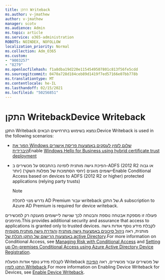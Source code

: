 ```yaml
---
title: התקן Writeback
ms.author: v-jmathew
author: v-jmathew
manager: scotv
ms.audience: Admin
ms.topic: article
ms.service: o365-administration
ROBOTS: NOINDEX, NOFOLLOW
localization_priority: Normal
ms.collection: Adm_O365
ms.custom:
- "9003257"
- "8279"
ms.openlocfilehash: f1a8dba19d220e1154549507801c813f56fe5cdd
ms.sourcegitcommit: 0470a728d184ceb89d1419f7ed57166e07bb778b
ms.translationtype: MT
ms.contentlocale: he-IL
ms.lasthandoff: 02/15/2021
ms.locfileid: "50256851"
---
```

# <a name="device-writeback"></a><span data-ttu-id="5364e-102">התקן Writeback</span><span class="sxs-lookup"><span data-stu-id="5364e-102">Device Writeback</span></span>

<span data-ttu-id="5364e-103">התקן Writeback נמצא בשימוש בתרחישים הבאים:</span><span class="sxs-lookup"><span data-stu-id="5364e-103">Device Writeback is used in the following scenarios:</span></span>

- <span data-ttu-id="5364e-104">[הפוך את Windows שלום לזמין לעסקים באמצעות פריסת אישורים היברידית](https://docs.microsoft.com/windows/security/identity-protection/hello-for-business/hello-hybrid-cert-trust-prereqs#device-registration)</span><span class="sxs-lookup"><span data-stu-id="5364e-104">Enable [Windows Hello for Business using hybrid certificate trust deployment](https://docs.microsoft.com/windows/security/identity-protection/hello-for-business/hello-hybrid-cert-trust-prereqs#device-registration)</span></span>
- <span data-ttu-id="5364e-105">הפיכת גישה מותנית לזמינה בהתבסס על מכשירים ב-ADFS (2012 R2 או גבוה יותר) יישומים מוגנים (יחסי הסתמכות של מפלגת השקר)</span><span class="sxs-lookup"><span data-stu-id="5364e-105">Enable Conditional Access based on devices to ADFS (2012 R2 or higher) protected applications (relying party trusts)</span></span>

    > [!NOTE]
    > <span data-ttu-id="5364e-106">נדרש מנוי לתכלת AD Premium עבור writeback של התקן.</span><span class="sxs-lookup"><span data-stu-id="5364e-106">A subscription to Azure AD Premium is required for device writeback.</span></span>

<span data-ttu-id="5364e-107">פעולה זו מספקת אבטחה נוספת והבטחה לכך שגישה ליישומים מוענקה רק למכשירים מהימנים.</span><span class="sxs-lookup"><span data-stu-id="5364e-107">This provides additional security and assurance that access to applications is granted only to trusted devices.</span></span> <span data-ttu-id="5364e-108">לקבלת מידע נוסף אודות גישה מותנית, ראה [ניהול סיכונים באמצעות גישה מותנית](https://docs.microsoft.com/azure/active-directory/conditional-access/overview) [והגדרת גישה מותנית מקומית באמצעות הרישום של התקן תכלת של active Directory](https://docs.microsoft.com/azure/active-directory/devices/overview).</span><span class="sxs-lookup"><span data-stu-id="5364e-108">For more information on Conditional Access, see [Managing Risk with Conditional Access](https://docs.microsoft.com/azure/active-directory/conditional-access/overview) and [Setting up On-premises Conditional Access using Azure Active Directory Device Registration](https://docs.microsoft.com/azure/active-directory/devices/overview).</span></span>

<span data-ttu-id="5364e-109">לקבלת מידע נוסף אודות הפעלת Writeback של מכשירים עבור מכשירים, ראה [הפיכת התקן לזמין Writeback](https://docs.microsoft.com/azure/active-directory/hybrid/how-to-connect-device-writeback).</span><span class="sxs-lookup"><span data-stu-id="5364e-109">For more information on Enabling Device Writeback for Devices, see [Enable Device Writeback](https://docs.microsoft.com/azure/active-directory/hybrid/how-to-connect-device-writeback).</span></span>
